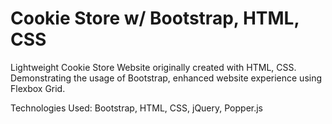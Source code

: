 # Cookie Store w/ Bootstrap, HTML, CSS

Lightweight Cookie Store Website originally created with HTML, CSS. Demonstrating the usage of Bootstrap, enhanced website experience using Flexbox Grid. 

Technologies Used: Bootstrap, HTML, CSS, jQuery, Popper.js
